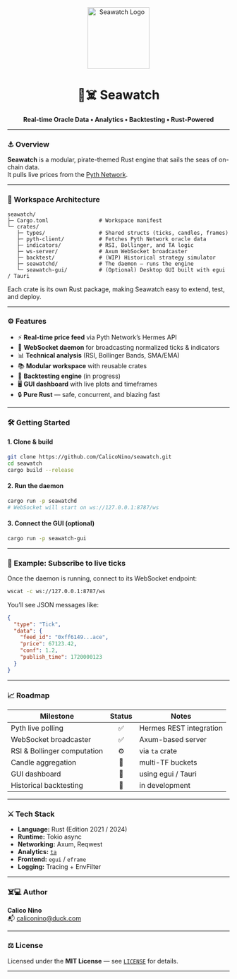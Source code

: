 <div align="center">
  <img src="" width="140" alt="Seawatch Logo" />
  <h1>🌊☠️ Seawatch</h1>
  <p><strong>Real-time Oracle Data • Analytics • Backtesting • Rust-Powered</strong></p>
</div>

---

### ⚓ Overview

**Seawatch** is a modular, pirate-themed Rust engine that sails the seas of on-chain data.  
It pulls live prices from the [Pyth Network](https://pyth.network).

---

### 🧩 Workspace Architecture

```
seawatch/
├─ Cargo.toml                # Workspace manifest
└─ crates/
   ├─ types/                 # Shared structs (ticks, candles, frames)
   ├─ pyth-client/           # Fetches Pyth Network oracle data
   ├─ indicators/            # RSI, Bollinger, and TA logic
   ├─ ws-server/             # Axum WebSocket broadcaster
   ├─ backtest/              # (WIP) Historical strategy simulator
   ├─ seawatchd/             # The daemon – runs the engine
   └─ seawatch-gui/          # (Optional) Desktop GUI built with egui / Tauri
```

Each crate is its own Rust package, making Seawatch easy to extend, test, and deploy.

---

### ⚙️ Features

- ⚡ **Real-time price feed** via Pyth Network’s Hermes API  
- 📡 **WebSocket daemon** for broadcasting normalized ticks & indicators  
- 📊 **Technical analysis** (RSI, Bollinger Bands, SMA/EMA)  
- 📚 **Modular workspace** with reusable crates  
- 🧠 **Backtesting engine** (in progress)  
- 🖥️ **GUI dashboard** with live plots and timeframes  
- 🔒 **Pure Rust** — safe, concurrent, and blazing fast

---

### 🛠️ Getting Started

#### 1. Clone & build

```bash
git clone https://github.com/CalicoNino/seawatch.git
cd seawatch
cargo build --release
```

#### 2. Run the daemon

```bash
cargo run -p seawatchd
# WebSocket will start on ws://127.0.0.1:8787/ws
```

#### 3. Connect the GUI (optional)

```bash
cargo run -p seawatch-gui
```

---

### 🧭 Example: Subscribe to live ticks

Once the daemon is running, connect to its WebSocket endpoint:

```bash
wscat -c ws://127.0.0.1:8787/ws
```

You’ll see JSON messages like:

```json
{
  "type": "Tick",
  "data": {
    "feed_id": "0xff6149...ace",
    "price": 67123.42,
    "conf": 1.2,
    "publish_time": 1720000123
  }
}
```

---

### 📈 Roadmap

| Milestone | Status | Notes |
|------------|:-------:|-------|
| Pyth live polling | ✅ | Hermes REST integration |
| WebSocket broadcaster | ✅ | Axum-based server |
| RSI & Bollinger computation | ⚙️ | via `ta` crate |
| Candle aggregation | 🧱 | multi-TF buckets |
| GUI dashboard | 🧭 | using egui / Tauri |
| Historical backtesting | 🧪 | in development |

---

### ⚔️ Tech Stack

- **Language:** Rust (Edition 2021 / 2024)
- **Runtime:** Tokio async
- **Networking:** Axum, Reqwest
- **Analytics:** [`ta`](https://crates.io/crates/ta)
- **Frontend:** `egui` / `eframe`
- **Logging:** Tracing + EnvFilter

---

### ☠️‍💻 Author

**Calico Nino**  
📬 <caliconino@duck.com>

---

### ⚖️ License

Licensed under the **MIT License** — see [`LICENSE`](LICENSE) for details.

---
